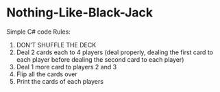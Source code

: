 # Nothing-Like-Black-Jack
Simple C# code
Rules:
1. DON'T SHUFFLE THE DECK
2. Deal 2 cards each to 4 players (deal properly, dealing the first card to each player before dealing the second card to each player)
3. Deal 1 more card to players 2 and 3
4. Flip all the cards over
5. Print the cards of each players
